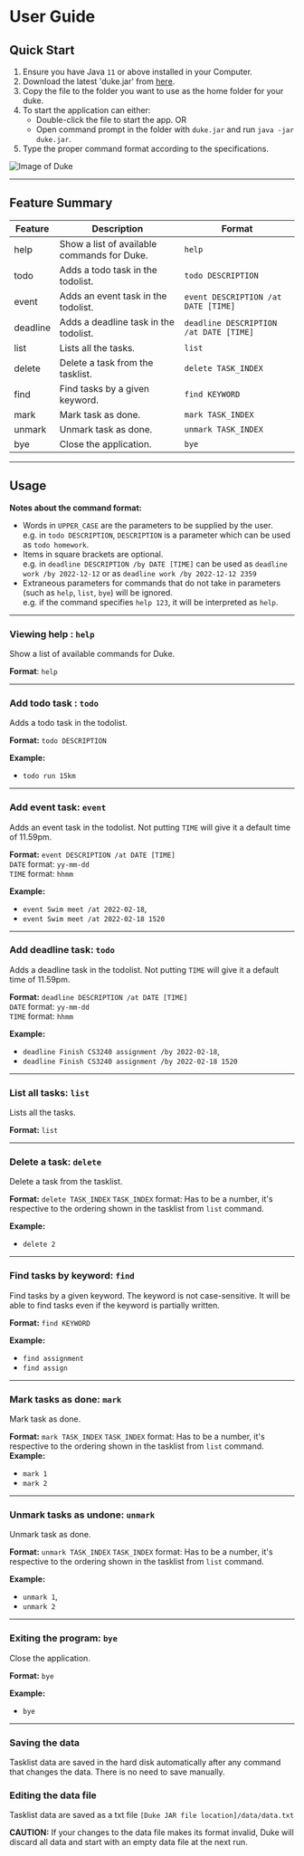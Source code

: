 # User Guide

## Quick Start
1. Ensure you have Java `11` or above installed in your Computer.
2. Download the latest 'duke.jar' from [here](https://github.com/LapisRaider/ip/releases).
3. Copy the file to the folder you want to use as the home folder for your duke.
4. To start the application can either:
   * Double-click the file to start the app. OR
   * Open command prompt in the folder with `duke.jar` and run `java -jar duke.jar`.
5. Type the proper command format according to the specifications.

![Image of Duke](ui.png)

---
## Feature Summary
| Feature  | Description                                 | Format                                |
|----------|---------------------------------------------|---------------------------------------|
| help     | Show a list of available commands for Duke. | `help`                                |
| todo     | Adds a todo task in the todolist.           | `todo DESCRIPTION`                    |
| event    | Adds an event task in the todolist.         | `event DESCRIPTION /at DATE [TIME]`   |
| deadline | Adds a deadline task in the todolist.       | `deadline DESCRIPTION /at DATE [TIME]`|
| list     | Lists all the tasks.                        | `list`                                |
| delete   | Delete a task from the tasklist.            | `delete TASK_INDEX`                   |
| find     | Find tasks by a given keyword.              | `find KEYWORD`                        |
| mark     | Mark task as done.                          | `mark TASK_INDEX`                     |
| unmark   | Unmark task as done.                        | `unmark TASK_INDEX`                   |
| bye      | Close the application.                      | `bye`                                 |

---
## Usage 

**Notes about the command format:**
* Words in `UPPER_CASE` are the parameters to be supplied by the user. <br>
  e.g. in `todo DESCRIPTION`, `DESCRIPTION` is a parameter which can be used as `todo homework`.
* Items in square brackets are optional. <br>
  e.g. in `deadline DESCRIPTION /by DATE [TIME]` can be used as `deadline work /by 2022-12-12` or as 
  `deadline work /by 2022-12-12 2359`
* Extraneous parameters for commands that do not take in parameters
 (such as `help`, `list`, `bye`) will be ignored. <br>
 e.g. if the command specifies `help 123`, it will be interpreted as `help`.

---
### Viewing help : `help`
Show a list of available commands for Duke.

**Format**: `help`

---
### Add todo task : `todo`
Adds a todo task in the todolist.

**Format:** `todo DESCRIPTION` 

**Example:**
* `todo run 15km`

---
### Add event task: `event`
Adds an event task in the todolist. Not putting `TIME` will give it a default time of 11.59pm.

**Format:** `event DESCRIPTION /at DATE [TIME]` <br>
`DATE` format: `yy-mm-dd` <br>
`TIME` format: `hhmm` 

**Example:** 
* `event Swim meet /at 2022-02-18`,
* `event Swim meet /at 2022-02-18 1520`

---
### Add deadline task: `todo`
Adds a deadline task in the todolist. Not putting `TIME` will give it a default time of 11.59pm.

**Format:** `deadline DESCRIPTION /at DATE [TIME]` <br>
`DATE` format: `yy-mm-dd` <br>
`TIME` format: `hhmm` 

**Example:**
* `deadline Finish CS3240 assignment /by 2022-02-18`, 
* `deadline Finish CS3240 assignment /by 2022-02-18 1520`

---
### List all tasks: `list`
Lists all the tasks.

**Format:** `list`

---
### Delete a task: `delete`
Delete a task from the tasklist.

**Format:** `delete TASK_INDEX`
`TASK_INDEX` format: Has to be a number, it's respective to the ordering shown in the tasklist from `list` command.

**Example:** 
* `delete 2`

---
### Find tasks by keyword: `find`
Find tasks by a given keyword. The keyword is not case-sensitive. It will be able to find tasks
even if the keyword is partially written.

**Format:** `find KEYWORD`

**Example:** 
* `find assignment`
* `find assign`

---
### Mark tasks as done: `mark`
Mark task as done.

**Format:** `mark TASK_INDEX`
`TASK_INDEX` format: Has to be a number, it's respective to the ordering shown in the tasklist 
from `list` command. <br>
**Example:** 
* `mark 1`
* `mark 2`

---

### Unmark tasks as undone: `unmark`
Unmark task as done.

**Format:** `unmark TASK_INDEX`
`TASK_INDEX` format: Has to be a number, it's respective to the ordering shown in the tasklist
from `list` command.

**Example:** 
* `unmark 1`, 
* `unmark 2`

---

### Exiting the program: `bye`
Close the application.

**Format:** `bye` 

**Example:** 
* `bye`

---

### Saving the data
Tasklist data are saved in the hard disk automatically after any command that changes the data. 
There is no need to save manually.

### Editing the data file
Tasklist data are saved as a txt file `[Duke JAR file location]/data/data.txt`

**CAUTION:** If your changes to the data file makes its format invalid, Duke will discard all data 
and start with an empty data file at the next run.
